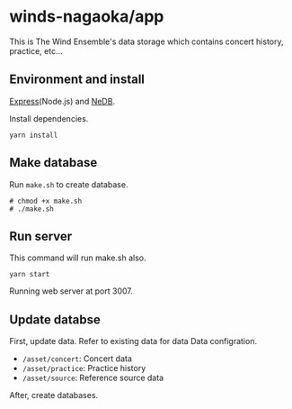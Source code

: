 # winds-nagaoka/app

This is The Wind Ensemble's data storage which contains concert history, practice, etc...

## Environment and install

[Express](https://expressjs.com/)(Node.js) and [NeDB](https://github.com/louischatriot/nedb).

Install dependencies.

```
yarn install
```

## Make database

Run `make.sh` to create database.

```
# chmod +x make.sh
# ./make.sh
```

## Run server

This command will run make.sh also.

```
yarn start
```

Running web server at port 3007.

## Update databse

First, update data.
Refer to existing data for data 
Data configration.

- `/asset/concert`: Concert data
- `/asset/practice`: Practice history
- `/asset/source`: Reference source data

After, create databases.